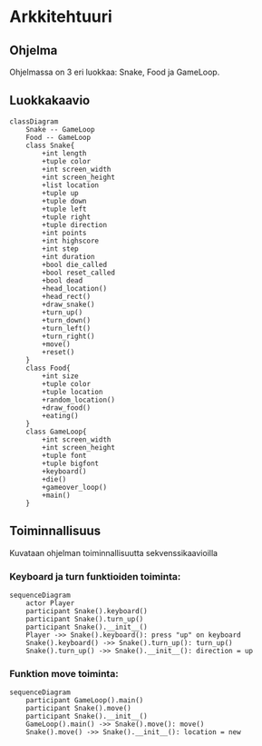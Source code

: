 # Arkkitehtuuri
## Ohjelma
Ohjelmassa on 3 eri luokkaa: Snake, Food ja GameLoop.
## Luokkakaavio

```mermaid
classDiagram
    Snake -- GameLoop
    Food -- GameLoop
    class Snake{
        +int length
        +tuple color
        +int screen_width
        +int screen_height
        +list location
        +tuple up
        +tuple down
        +tuple left
        +tuple right
        +tuple direction
        +int points
        +int highscore
        +int step
        +int duration
        +bool die_called
        +bool reset_called
        +bool dead
        +head_location()
        +head_rect()
        +draw_snake()
        +turn_up()
        +turn_down()
        +turn_left()
        +turn_right()
        +move()
        +reset()
    }
    class Food{
        +int size
        +tuple color
        +tuple location
        +random_location()
        +draw_food()
        +eating()
    }
    class GameLoop{
        +int screen_width
        +int screen_height
        +tuple font
        +tuple bigfont
        +keyboard()
        +die()
        +gameover_loop()
        +main()
    }
```

## Toiminnallisuus
Kuvataan ohjelman toiminnallisuutta sekvenssikaavioilla
### Keyboard ja turn funktioiden toiminta:

```mermaid
sequenceDiagram
    actor Player
    participant Snake().keyboard()
    participant Snake().turn_up()
    participant Snake().__init__()
    Player ->> Snake().keyboard(): press "up" on keyboard
    Snake().keyboard() ->> Snake().turn_up(): turn_up()
    Snake().turn_up() ->> Snake().__init__(): direction = up
```

### Funktion move toiminta:

```mermaid
sequenceDiagram
    participant GameLoop().main()
    participant Snake().move()
    participant Snake().__init__()
    GameLoop().main() ->> Snake().move(): move()
    Snake().move() ->> Snake().__init__(): location = new
```

